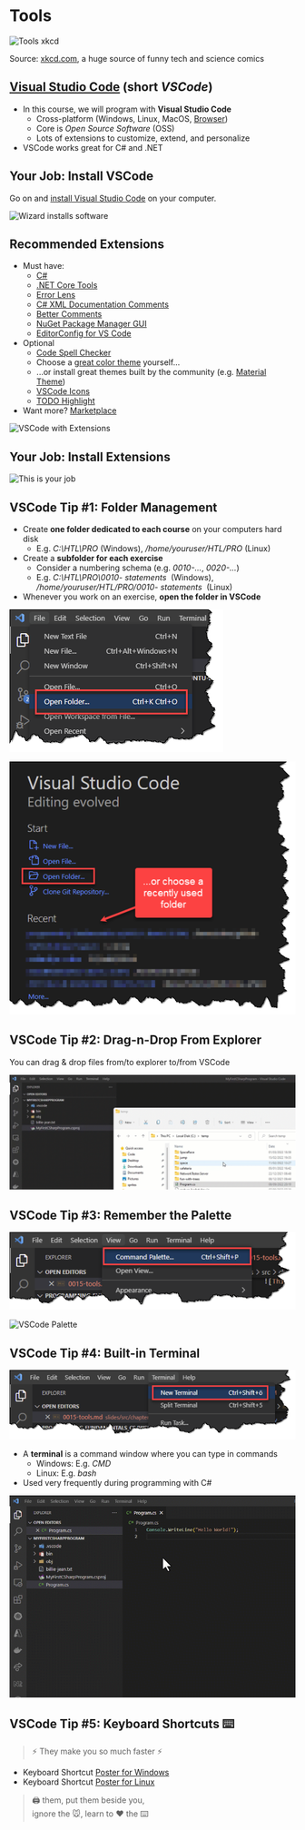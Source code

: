 # Tools

![Tools xkcd](https://imgs.xkcd.com/comics/tools.png)

Source: [xkcd.com](https://xkcd.com/), a huge source of funny tech and science comics


## [Visual Studio Code](https://code.visualstudio.com) (short *VSCode*)

* In <!-- .element: class="fragment" --> this course, we will program with **Visual Studio Code**
  * Cross-platform (Windows, Linux, MacOS, [Browser](https://vscode.dev/))
  * Core is *Open Source Software* (OSS)
  * Lots of extensions to customize, extend, and personalize
* VSCode <!-- .element: class="fragment" --> works great for C# and .NET


## Your Job: Install VSCode

Go on and [install Visual Studio Code](https://code.visualstudio.com/docs/setup/setup-overview) on your computer.

![Wizard installs software](https://pbs.twimg.com/media/DNJ2KVUUIAAgkld?format=jpg&name=small) <!-- .element height="40%" width="40%" -->


## Recommended Extensions

<div class="container" data-markdown><div class="col" data-markdown>

* Must <!-- .element: class="fragment" --> have:
  * [C#](https://marketplace.visualstudio.com/items?itemName=ms-dotnettools.csharp)
  * [.NET Core Tools](https://marketplace.visualstudio.com/items?itemName=formulahendry.dotnet)
  * [Error Lens](https://marketplace.visualstudio.com/items?itemName=usernamehw.errorlens)
  * [C# XML Documentation Comments](https://marketplace.visualstudio.com/items?itemName=k--kato.docomment)
  * [Better Comments](https://marketplace.visualstudio.com/items?itemName=aaron-bond.better-comments)
  * [NuGet Package Manager GUI](https://marketplace.visualstudio.com/items?itemName=aliasadidev.nugetpackagemanagergui)
  * [EditorConfig for VS Code](https://marketplace.visualstudio.com/items?itemName=EditorConfig.EditorConfig)
* Optional <!-- .element: class="fragment" -->
  * [Code Spell Checker](https://marketplace.visualstudio.com/items?itemName=streetsidesoftware.code-spell-checker)
  * Choose a [great color theme](https://medium.com/quick-code/the-best-vs-code-themes-2022-9e9b648c4596) yourself...
  * ...or install great themes built by the community (e.g. [Material Theme](https://material-theme.site/))
  * [VSCode Icons](https://marketplace.visualstudio.com/items?itemName=vscode-icons-team.vscode-icons)
  * [TODO Highlight](https://marketplace.visualstudio.com/items?itemName=wayou.vscode-todo-highlight)
* Want <!-- .element: class="fragment" --> more? [Marketplace](https://marketplace.visualstudio.com/vscode)

</div><div class="col" data-markdown>

![VSCode with Extensions](https://dev-to-uploads.s3.amazonaws.com/uploads/articles/368q8h7a4buke0oaovz5.png)

</div></div>


## Your Job: Install Extensions

![This is your job](https://media.giphy.com/media/Obnxeh737Umpa/giphy.gif)


## VSCode Tip #1: Folder Management

* Create <!-- .element: class="fragment" --> **one folder dedicated to each course** on your computers hard disk
  * E.g. *C:\HTL\PRO* (Windows), */home/youruser/HTL/PRO* (Linux)
* Create <!-- .element: class="fragment" --> a **subfolder for each exercise**
  * Consider a numbering schema (e.g. *0010-...*, *0020-...*)
  * E.g. *C:\HTL\PRO\0010-<span translate="no">&nbsp;statements&nbsp;</span>* (Windows), */home/youruser/HTL/PRO/0010-<span translate="no">&nbsp;statements&nbsp;</span>* (Linux)
* Whenever <!-- .element: class="fragment" --> you work on an exercise, **open the folder in VSCode**

<div class="container" data-markdown><div class="col" data-markdown>

![Open Folder](images/vscode-open-folder.png) <!-- .element height="75%" width="75%" -->
<!-- .element: class="fragment" -->

</div><div class="col" data-markdown>

![Open Folder from start screen](images/vscode-open-folder-startscreen.png) <!-- .element height="75%" width="75%" -->
<!-- .element: class="fragment" -->

</div></div>


## VSCode Tip #2: Drag-n-Drop From Explorer

You can drag & drop files from/to explorer to/from VSCode

![Drag-and-drop from/to explorer](images/vscode-drag-drop-explorer.gif)


## VSCode Tip #3: Remember the Palette

![VSCode Open Palette](images/vscode-open-palette.png)

![VSCode Palette](images/vscode-palette.gif)
<!-- .element: class="fragment" -->


## VSCode Tip #4: Built-in Terminal

<div class="container" data-markdown><div class="col" data-markdown>

![VSCode Terminal](images/vscode-terminal.png)
<!-- .element: class="fragment" -->

* A <!-- .element: class="fragment" --> **terminal** is a command window where you can type in commands
  * Windows: E.g. *CMD*
  * Linux: E.g. *bash*
* Used <!-- .element: class="fragment" --> very frequently during programming with C#

</div><div class="col" data-markdown>

![VSCode New Terminal](images/vscode-new-terminal.gif)
<!-- .element: class="fragment" -->

</div></div>


## VSCode Tip #5: Keyboard Shortcuts ⌨️

> ⚡ They make you so much faster ⚡
<!-- .element: class="fragment" -->

* Keyboard <!-- .element: class="fragment" --> Shortcut [Poster for Windows](https://code.visualstudio.com/shortcuts/keyboard-shortcuts-windows.pdf)
* Keyboard <!-- .element: class="fragment" --> Shortcut [Poster for Linux](https://code.visualstudio.com/shortcuts/keyboard-shortcuts-Linux.pdf)

> 🖨️ them, put them beside you,<br/>ignore the 🐭, learn to ❤️ the ⌨️
<!-- .element: class="fragment" -->
